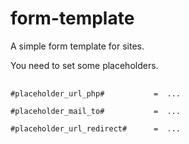 # form-template
A simple form template for sites.


You need to set some placeholders.

<pre>
 <code>
#placeholder_url_php# 			=  ...  <br/>
#placeholder_mail_to# 			=  ...  <br/>
#placeholder_url_redirect# 		=  ...  <br/>
 </code>
</pre> 